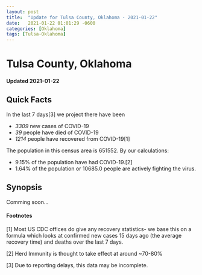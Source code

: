 ```yaml
---
layout: post
title:  "Update for Tulsa County, Oklahoma - 2021-01-22"
date:   2021-01-22 01:01:29 -0600
categories: [Oklahoma]
tags: [Tulsa-Oklahoma]
---
```


# Tulsa County, Oklahoma
#### Updated 2021-01-22

## Quick Facts

In the last 7 days[3] we project there have been
- *3309* new cases of COVID-19
- *39* people have died of COVID-19
- *1214* people have recovered from COVID-19[1]

The population in this census area is 651552. By our calculations:
- 9.15% of the population have had COVID-19.[2]
- 1.64% of the population or 10685.0 people are actively fighting the virus.

## Synopsis

Comming soon...


#### Footnotes

[1] Most US CDC offices do give any recovery statistics- we base this on a formula which looks at confirmed new cases
15 days ago (the average recovery time) and deaths over the last 7 days.

[2] Herd Immunity is thought to take effect at around ~70-80%

[3] Due to reporting delays, this data may be incomplete.
 
    